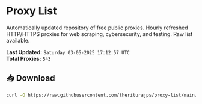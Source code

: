 # Proxy List

Automatically updated repository of free public proxies. Hourly refreshed HTTP/HTTPS proxies for web scraping, cybersecurity, and testing. Raw list available.

**Last Updated:** `Saturday 03-05-2025 17:12:57 UTC`  
**Total Proxies:** `543`

## 📥 Download
```bash
curl -O https://raw.githubusercontent.com/theriturajps/proxy-list/main/proxies.txt
